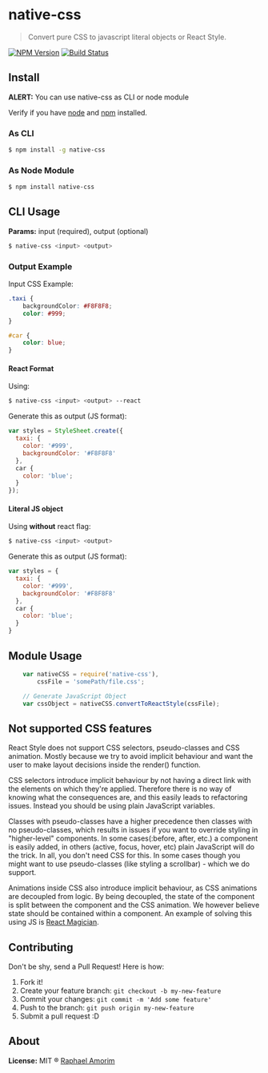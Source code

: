 # native-css

> Convert pure CSS to javascript literal objects or React Style.

[![NPM Version](https://img.shields.io/npm/v/express.svg?style=flat)](https://www.npmjs.org/package/native-css)
[![Build Status](https://api.travis-ci.org/raphamorim/native-cssm.svg)](https://travis-ci.org/raphamorim/native-css)

## Install

**ALERT:** You can use native-css as CLI or node module

Verify if you have [node](http://nodejs.org/) and [npm](https://www.npmjs.org/) installed.

### As CLI 

```sh
$ npm install -g native-css
```

### As Node Module 

```sh
$ npm install native-css
```

## CLI Usage

**Params:** input (required), output (optional)

```sh
$ native-css <input> <output>
```

### Output Example

Input CSS Example:

```css
.taxi {
	backgroundColor: #F8F8F8;
	color: #999;
}

#car {
	color: blue;
}
```

#### React Format

Using:

```sh
$ native-css <input> <output> --react
```

Generate this as output (JS format):

```javascript
var styles = StyleSheet.create({
  taxi: {
    color: '#999',
    backgroundColor: '#F8F8F8'
  },
  car {
	color: 'blue';
  }
});
```

#### Literal JS object

Using **without** react flag:

```sh
$ native-css <input> <output>
```

Generate this as output (JS format):

```javascript
var styles = { 
  taxi: {
    color: '#999',
    backgroundColor: '#F8F8F8'
  },
  car {
	color: 'blue';
  }
}
```

## Module Usage

```javascript
	var nativeCSS = require('native-css'),
		cssFile = 'somePath/file.css';

	// Generate JavaScript Object
	var cssObject = nativeCSS.convertToReactStyle(cssFile);
```

## Not supported CSS features

React Style does not support CSS selectors, pseudo-classes and CSS animation. Mostly because we try to avoid implicit behaviour and want the user to make layout decisions inside the render() function.

CSS selectors introduce implicit behaviour by not having a direct link with the elements on which they're applied. Therefore there is no way of knowing what the consequences are, and this easily leads to refactoring issues. Instead you should be using plain JavaScript variables.

Classes with pseudo-classes have a higher precedence then classes with no pseudo-classes, which results in issues if you want to override styling in "higher-level" components. In some cases(:before, after, etc.) a component is easily added, in others (active, focus, hover, etc) plain JavaScript will do the trick. In all, you don't need CSS for this. In some cases though you might want to use pseudo-classes (like styling a scrollbar) - which we do support.

Animations inside CSS also introduce implicit behaviour, as CSS animations are decoupled from logic. By being decoupled, the state of the component is split between the component and the CSS animation. We however believe state should be contained within a component. An example of solving this using JS is [React Magician](https://github.com/SanderSpies/react-magician).

## Contributing

Don't be shy, send a Pull Request! Here is how:

1. Fork it!
2. Create your feature branch: `git checkout -b my-new-feature`
3. Commit your changes: `git commit -m 'Add some feature'`
4. Push to the branch: `git push origin my-new-feature`
5. Submit a pull request :D

## About

**License:** MIT ® [Raphael Amorim](https://github.com/raphamorim)
